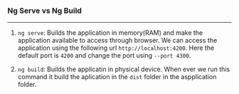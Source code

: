 ### Ng Serve vs Ng Build
---

1. `ng serve`: Builds the application in memory(RAM) and make the application available to access through browser. We can access the application using the following url `http://localhost:4200`. Here the default port is `4200` and change the port using `--port 4300`.

2. `ng build`: Builds the applicatin in physical device. When ever we run this command it build the aplication in the `dist` folder in the aspplication folder.
